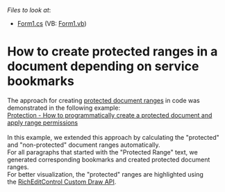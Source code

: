 <!-- default file list -->
*Files to look at*:

* [Form1.cs](./CS/WindowsFormsApplication1/Form1.cs) (VB: [Form1.vb](./VB/WindowsFormsApplication1/Form1.vb))
<!-- default file list end -->
# How to create protected ranges in a document depending on service bookmarks


<p>The approach for creating <a href="https://documentation.devexpress.com/#WindowsForms/CustomDocument8580">protected document ranges</a> in code was demonstrated in the following example:<br><a href="https://www.devexpress.com/Support/Center/p/E3017">Protection - How to programmatically create a protected document and apply range permissions</a> <br><br>In this example, we extended this approach by calculating the "protected" and "non-protected" document ranges automatically.<br>For all paragraphs that started with the "Protected Range" text, we generated corresponding bookmarks and created protected document ranges.<br>For better visualization, the "protected" ranges are highlighted using the <a href="https://documentation.devexpress.com/#WindowsForms/CustomDocument114069/CustomDraw">RichEditControl Custom Draw API</a>.</p>

<br/>


